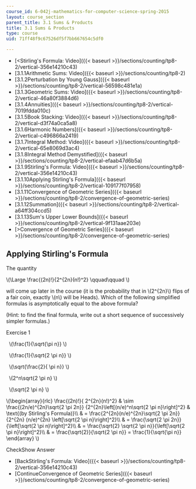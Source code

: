 ```yaml
---
course_id: 6-042j-mathematics-for-computer-science-spring-2015
layout: course_section
parent_title: 3.1 Sums & Products
title: 3.1 Sums & Products
type: course
uid: 71ff48f9c67526df5f7bb667654c5df0

---
```


*   [<Stirling's Formula: Video]({{< baseurl >}}/sections/counting/tp8-2/vertical-356e14210c43)
*   [3.1.1Arithmetic Sums: Video]({{< baseurl >}}/sections/counting/tp8-2)
*   [3.1.2Perturbation by Young Gauss]({{< baseurl >}}/sections/counting/tp8-2/vertical-56598c481e1a)
*   [3.1.3Geometric Sums: Video]({{< baseurl >}}/sections/counting/tp8-2/vertical-46a80f3884d6)
*   [3.1.4Annuities]({{< baseurl >}}/sections/counting/tp8-2/vertical-7019fdda010c)
*   [3.1.5Book Stacking: Video]({{< baseurl >}}/sections/counting/tp8-2/vertical-d3f74a0ca5a8)
*   [3.1.6Harmonic Numbers]({{< baseurl >}}/sections/counting/tp8-2/vertical-c496866a2419)
*   [3.1.7Integral Method: Video]({{< baseurl >}}/sections/counting/tp8-2/vertical-65e8069d3ac4)
*   [3.1.8Integral Method Demystified]({{< baseurl >}}/sections/counting/tp8-2/vertical-efaab47d6b5a)
*   [3.1.9Stirling's Formula: Video]({{< baseurl >}}/sections/counting/tp8-2/vertical-356e14210c43)
*   [3.1.10Applying Stirling's Formula]({{< baseurl >}}/sections/counting/tp8-2/vertical-109177f07958)
*   [3.1.11Convergence of Geometric Series]({{< baseurl >}}/sections/counting/tp8-2/convergence-of-geometric-series)
*   [3.1.12Summation]({{< baseurl >}}/sections/counting/tp8-2/vertical-a64ff304ccd5)
*   [3.1.13Sum's Upper Lower Bounds]({{< baseurl >}}/sections/counting/tp8-2/vertical-9f131aae203e)
*   [\>Convergence of Geometric Series]({{< baseurl >}}/sections/counting/tp8-2/convergence-of-geometric-series)

Applying Stirling's Formula
---------------------------

  

The quantity

\\(\\Large \\frac{(2n)!}{2^{2n}(n!)^2} \\qquad\\qquad \\)

will come up later in the course (it is the probability that in \\(2^{2n}\\) flips of a fair coin, exactly \\(n\\) will be Heads). Which of the following simplified formulas is asymptotically equal to the above formula?

(Hint: to find the final formula, write out a short sequence of successively simpler formulas.)

Exercise 1

&nbsp; \\(\\frac{1}{\\sqrt{\\pi n}} \\) &nbsp;

&nbsp; \\(\\frac{1}{\\sqrt{2 \\pi n}} \\) &nbsp;

&nbsp; \\(\\sqrt{\\frac{2}{ \\pi n}} \\) &nbsp;

&nbsp; \\(2^n\\sqrt{2 \\pi n} \\) &nbsp;

&nbsp; \\(\\sqrt{2 \\pi n} \\) &nbsp;

\\(\\begin{array}{rlc} \\frac{(2n)!}{ 2^{2n}(n!)^2} & \\sim \\frac{(2n/e)^{2n}\\sqrt{2 \\pi 2n}} {2^{2n}\\left\[(n/e)^n\\sqrt{2 \\pi n}\\right\]^2} & \\text{(by Stirling's Formula)}\\\\ & = \\frac{2^{2n}(n/e)^{2n}\\sqrt{2 \\pi 2n}}{2^{2n} (n/e)^{2n} \\left\[\\sqrt{2 \\pi n}\\right\]^2}\\\\ & = \\frac{\\sqrt{2 \\pi 2n}} {\\left\[\\sqrt(2 \\pi n)\\right\]^2}\\\\ & = \\frac{\\sqrt{2} \\sqrt{2 \\pi n}}{\\left\[\\sqrt{2 \\pi n}\\right\]^2}\\\\ & = \\frac{\\sqrt{2}}{\\sqrt{2 \\pi n}} = \\frac{1}{\\sqrt{\\pi n}} \\end{array} \\)

CheckShow Answer

*   [BackStirling's Formula: Video]({{< baseurl >}}/sections/counting/tp8-2/vertical-356e14210c43)
*   [ContinueConvergence of Geometric Series]({{< baseurl >}}/sections/counting/tp8-2/convergence-of-geometric-series)
